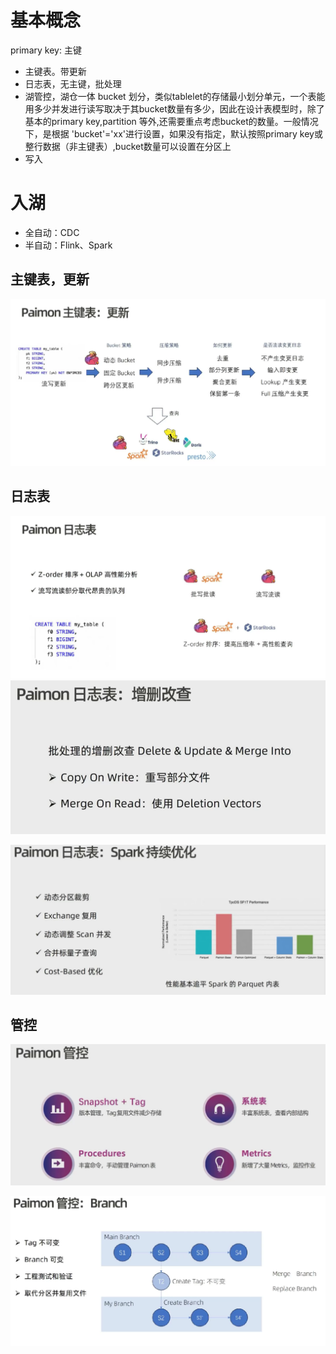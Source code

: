 # 基本概念
primary key: 主键
- 主键表。带更新
- 日志表，无主键，批处理
- 湖管控，湖仓一体
bucket 划分，类似tablelet的存储最小划分单元，一个表能用多少并发进行读写取决于其bucket数量有多少，因此在设计表模型时，除了基本的primary key,partition
等外,还需要重点考虑bucket的数量。一般情况下，是根据 'bucket'='xx'进行设置，如果没有指定，默认按照primary key或整行数据（非主键表）,bucket数量可以设置在分区上
- 写入


# 入湖

- 全自动：CDC
- 半自动：Flink、Spark

## 主键表，更新

![img_1.png](img_1.png)

## 日志表

![img_2.png](img_2.png)
![img_4.png](img_4.png)

![img_5.png](img_5.png)


## 管控
![img_3.png](img_3.png)

![img_6.png](img_6.png)








